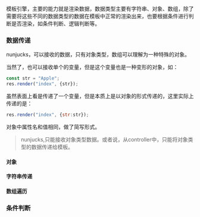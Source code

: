 模板引擎，主要的能力就是渲染数据，数据类型主要有字符串、对象、数组，除了需要将这些不同的数据类型的数据在模板中正常的渲染出来，也要根据条件进行判断是否渲染，如条件判断、逻辑判断等。

### 数据传递

nunjucks，可以接收的数据，只有对象类型，数组可以理解为一种特殊的对象。

当然了，也可以接收单个的变量，但是这个变量也是一种变形的对象，如：

```js
const str = "Apple";
res.render("index", {str});
```

虽然表面上看是传递了一个变量，但是本质上是以对象的形式传递的，这里实际上传递的是：

```js
res.render("index", {str:str});
```
对象中属性名和值相同，做了简写形式。

> nunjucks,只能接收对象类型数据。或者说，从controller中，只能将对象类型的数据传递给模板。

#### 对象



#### 字符串传递

#### 数组遍历

### 条件判断
